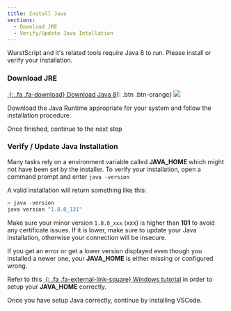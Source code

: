 ```yaml
---
title: Install Java
sections:
  - Download JRE
  - Verify/Update Java Intallation
---
```


WurstScript and it's related tools require Java 8 to run. Please install or verify your installation.

### Download JRE

[*&nbsp;*{: .fa .fa-download} Download Java 8](https://adoptopenjdk.net/){: .btn .btn-orange} ![](/assets/images/setup/java_powered.png) 

Download the Java Runtime appropriate for your system and follow the installation procedure.

Once finished, continue to the next step

### Verify / Update Java Installation

Many tasks rely on a environment variable called **JAVA_HOME** which might not have been set by the installer.
To verify your installation, open a command prompt and enter `java -version`

A valid installation will return something like this:

```powershell
> java -version
java version "1.8.0_131"
```

Make sure your minor version `1.8.0_xxx` (xxx) is higher than **101** to avoid any certificate issues. 
If it is lower, make sure to update your Java installation, otherwise your connection will be insecure.

If you get an error or get a lower version displayed even though you installed a newer one, your **JAVA_HOME** is either missing or configured wrong.

Refer to this [*&nbsp;*{: .fa .fa-external-link-square} Windows tutorial](https://confluence.atlassian.com/doc/setting-the-java_home-variable-in-windows-8895.html) in order to setup your **JAVA_HOME** correctly.

Once you have setup Java correctly, continue by installing VSCode.
